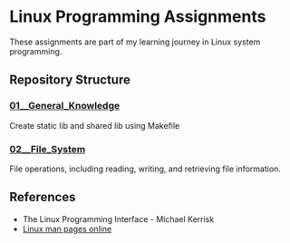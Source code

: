 # Linux Programming Assignments

These assignments are part of my learning journey in Linux system programming.

## Repository Structure

### [01__General_Knowledge](01__General_Knowledge/)
Create static lib and shared lib using Makefile

### [02__File_System](02__File_System/)
File operations, including reading, writing, and retrieving file information.

## References
- The Linux Programming Interface - Michael Kerrisk
- [Linux man pages online](https://man7.org/linux/man-pages/)
